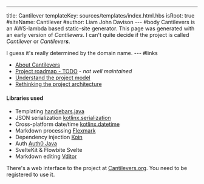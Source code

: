 ---
title: Cantilever
templateKey: sources/templates/index.html.hbs
isRoot: true
#siteName: Cantilever
#author: Liam John Davison
--- #body
Cantilevers is an AWS-lambda based static-site generator. This page was generated with an early version of _Cantilevers_. I can't quite decide if the project is called _Cantilever_ or _Cantilever**s**_.

I guess it's really determined by the domain name.
--- #links
- [About Cantilevers](/about)
- [Project roadmap - TODO](/todo) - *not well maintained*
- [Understand the project model](/page-model)
- [Rethinking the project architecture](/obsolete/redesign-thinking)

#### Libraries used

- Templating [handlebars.java](https://github.com/jknack/handlebars.java)
- JSON serialization [kotlinx.serialization](https://github.com/Kotlin/kotlinx.serialization)
- Cross-platform date/time [kotlinx.datetime](https://github.com/Kotlin/kotlinx-datetime)
- Markdown processing [Flexmark](https://github.com/vsch/flexmark-java)
- Dependency injection [Koin](https://insert-koin.io/)
- Auth [Auth0 Java](https://github.com/auth0/java-jwt)
- SvelteKit & Flowbite Svelte
- Markdown editing [Vditor](https://github.com/Vanessa219/vditor)

There's a web interface to the project at [Cantilevers.org](https://www.cantilevers.org). You need to be registered to use it.
